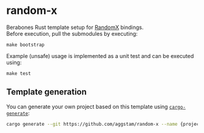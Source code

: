 # random-x
Berabones Rust template setup for [RandomX](https://github.com/tevador/RandomX) bindings.
<br>
Before execution, pull the submodules by executing:
```
make bootstrap
```
Example (unsafe) usage is implemented as a unit test and can be executed using:
```
make test
```

## Template generation
You can generate your own project based on this template using
[`cargo-generate`](https://github.com/cargo-generate/cargo-generate#installation):
```sh
cargo generate --git https://github.com/aggstam/random-x --name {project-name}
```
